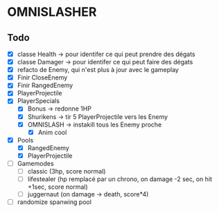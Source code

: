 ﻿# OMNISLASHER

## Todo
- [x] classe Health -> pour identifer ce qui peut prendre des dégats
- [x] classe Damager -> pour identifer ce qui peut faire des dégats
- [x] refacto de Enemy, qui n'est plus à jour avec le gameplay
- [x] Finir CloseEnemy
- [x] Finir RangedEnemy
- [x] PlayerProjectile
- [x] PlayerSpecials
	- [x] Bonus -> redonne 1HP
	- [x] Shurikens -> tir 5 PlayerProjectile vers les Enemy
	- [x] OMNISLASH -> instakill tous les Enemy proche
		- [x] Anim cool
- [x] Pools
	- [x] RangedEnemy
	- [x] PlayerProjectile
- [ ] Gamemodes
	- [ ] classic (3hp, score normal)
	- [ ] lifestealer (hp remplacé par un chrono, on damage -2 sec, on hit +1sec, score normal)
	- [ ] juggernaut (on damage -> death, score*4)
- [ ] randomize spanwing pool